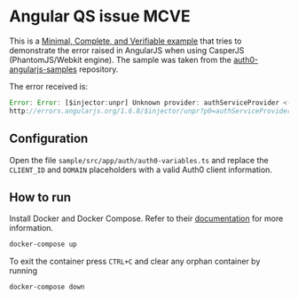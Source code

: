 # Angular QS issue MCVE
This is a [Minimal, Complete, and Verifiable example](https://stackoverflow.com/help/mcve) that tries to demonstrate the error raised in AngularJS when using CasperJS (PhantomJS/Webkit engine). The sample was taken from the [auth0-angularjs-samples](https://github.com/auth0-samples/auth0-angularjs-samples/tree/master/01-Login) repository.

The error received is:

```js
Error: Error: [$injector:unpr] Unknown provider: authServiceProvider <- authService
http://errors.angularjs.org/1.6.8/$injector/unpr?p0=authServiceProvider%20%3C-%20authService
```

## Configuration

Open the file `sample/src/app/auth/auth0-variables.ts` and replace the `CLIENT_ID` and `DOMAIN` placeholders with a valid Auth0 client information.

## How to run

Install Docker and Docker Compose. Refer to their [documentation](https://docs.docker.com/engine/installation/) for more information.

```sh
docker-compose up
```

To exit the container press `CTRL+C` and clear any orphan container by running

```sh
docker-compose down
```

